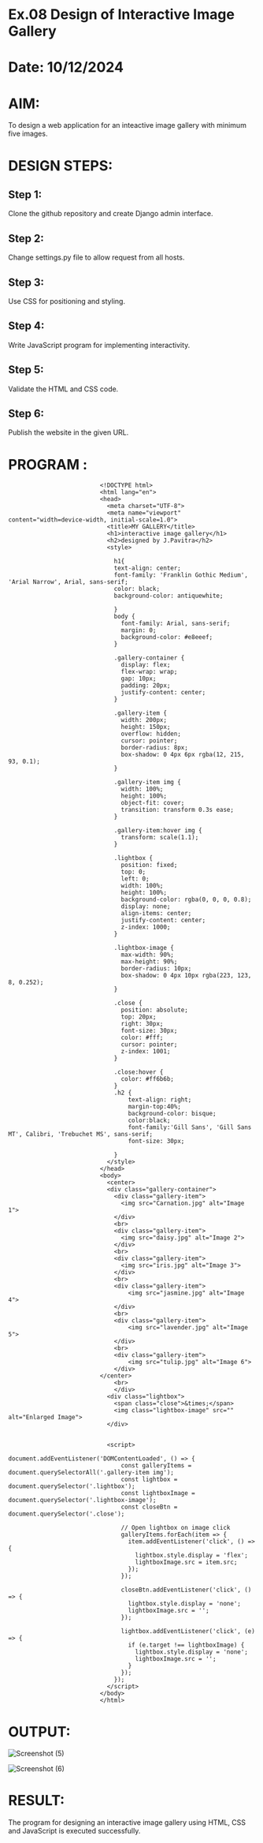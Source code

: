 # Ex.08 Design of Interactive Image Gallery
# Date: 10/12/2024
# AIM:
To design a web application for an inteactive image gallery with minimum five images.

# DESIGN STEPS:
## Step 1:
Clone the github repository and create Django admin interface.

## Step 2:
Change settings.py file to allow request from all hosts.

## Step 3:
Use CSS for positioning and styling.

## Step 4:
Write JavaScript program for implementing interactivity.

## Step 5:
Validate the HTML and CSS code.

## Step 6:
Publish the website in the given URL.

# PROGRAM :
                                 
                              
                              <!DOCTYPE html>
                              <html lang="en">
                              <head>
                                <meta charset="UTF-8">
                                <meta name="viewport" content="width=device-width, initial-scale=1.0">
                                <title>MY GALLERY</title>
                                <h1>interactive image gallery</h1>
                                <h2>designed by J.Pavitra</h2>
                                <style>
                              
                                  h1{
                                  text-align: center;
                                  font-family: 'Franklin Gothic Medium', 'Arial Narrow', Arial, sans-serif;
                                  color: black;
                                  background-color: antiquewhite;
                              
                                  }
                                  body {
                                    font-family: Arial, sans-serif;
                                    margin: 0;
                                    background-color: #e8eeef;
                                  }
                              
                                  .gallery-container {
                                    display: flex;
                                    flex-wrap: wrap;
                                    gap: 10px;
                                    padding: 20px;
                                    justify-content: center;
                                  }
                              
                                  .gallery-item {
                                    width: 200px;
                                    height: 150px;
                                    overflow: hidden;
                                    cursor: pointer;
                                    border-radius: 8px;
                                    box-shadow: 0 4px 6px rgba(12, 215, 93, 0.1);
                                  }
                              
                                  .gallery-item img {
                                    width: 100%;
                                    height: 100%;
                                    object-fit: cover;
                                    transition: transform 0.3s ease;
                                  }
                              
                                  .gallery-item:hover img {
                                    transform: scale(1.1);
                                  }
                              
                                  .lightbox {
                                    position: fixed;
                                    top: 0;
                                    left: 0;
                                    width: 100%;
                                    height: 100%;
                                    background-color: rgba(0, 0, 0, 0.8);
                                    display: none;
                                    align-items: center;
                                    justify-content: center;
                                    z-index: 1000;
                                  }
                              
                                  .lightbox-image {
                                    max-width: 90%;
                                    max-height: 90%;
                                    border-radius: 10px;
                                    box-shadow: 0 4px 10px rgba(223, 123, 8, 0.252);
                                  }
                              
                                  .close {
                                    position: absolute;
                                    top: 20px;
                                    right: 30px;
                                    font-size: 30px;
                                    color: #fff;
                                    cursor: pointer;
                                    z-index: 1001;
                                  }
                              
                                  .close:hover {
                                    color: #ff6b6b;
                                  }
                                  .h2 {
                                      text-align: right;
                                      margin-top:40%;
                                      background-color: bisque;
                                      color:black;
                                      font-family:'Gill Sans', 'Gill Sans MT', Calibri, 'Trebuchet MS', sans-serif;
                                      font-size: 30px;
                              
                                  }
                                </style>
                              </head>
                              <body>
                                <center>
                                <div class="gallery-container">
                                  <div class="gallery-item">
                                    <img src="Carnation.jpg" alt="Image 1">
                                  </div>
                                  <br>
                                  <div class="gallery-item">
                                    <img src="daisy.jpg" alt="Image 2">
                                  </div>
                                  <br>
                                  <div class="gallery-item">
                                    <img src="iris.jpg" alt="Image 3">
                                  </div>
                                  <br>
                                  <div class="gallery-item">
                                      <img src="jasmine.jpg" alt="Image 4">
                                  </div>
                                  <br>
                                  <div class="gallery-item">
                                      <img src="lavender.jpg" alt="Image 5">
                                  </div>
                                  <br>
                                  <div class="gallery-item">
                                      <img src="tulip.jpg" alt="Image 6">
                                  </div>
                              </center>
                                  <br>
                                  </div>
                                <div class="lightbox">
                                  <span class="close">&times;</span>
                                  <img class="lightbox-image" src="" alt="Enlarged Image">
                                </div>
                                
                              
                                <script>
                                  document.addEventListener('DOMContentLoaded', () => {
                                    const galleryItems = document.querySelectorAll('.gallery-item img');
                                    const lightbox = document.querySelector('.lightbox');
                                    const lightboxImage = document.querySelector('.lightbox-image');
                                    const closeBtn = document.querySelector('.close');
                              
                                    // Open lightbox on image click
                                    galleryItems.forEach(item => {
                                      item.addEventListener('click', () => {
                                        lightbox.style.display = 'flex';
                                        lightboxImage.src = item.src;
                                      });
                                    });
                              
                                    closeBtn.addEventListener('click', () => {
                                      lightbox.style.display = 'none';
                                      lightboxImage.src = '';
                                    });
                              
                                    lightbox.addEventListener('click', (e) => {
                                      if (e.target !== lightboxImage) {
                                        lightbox.style.display = 'none';
                                        lightboxImage.src = '';
                                      }
                                    });
                                  });
                                </script>
                              </body>
                              </html>
# OUTPUT:
![Screenshot (5)](https://github.com/user-attachments/assets/dd57cdce-d7cf-4e51-b706-1ec8d931bc16)

![Screenshot (6)](https://github.com/user-attachments/assets/8abd0bed-1e00-4ef9-b43c-90f1773f0b56)










# RESULT:
The program for designing an interactive image gallery using HTML, CSS and JavaScript is executed successfully.
